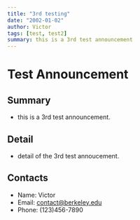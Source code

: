 ```yaml
---
title: "3rd testing"
date: "2002-01-02"
author: Victor
tags: [test, test2]
summary: this is a 3rd test announcement 
---
```


# Test Announcement

## Summary

- this is a 3rd test announcement.
 
## Detail

- detail of the 3rd test annoucement.

## Contacts

- Name: Victor
- Email: contact@berkeley.edu
- Phone: (123)456-7890

